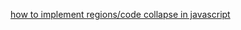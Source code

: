 [how to implement regions/code collapse in javascript](http://stackoverflow.com/questions/1921628/how-to-implement-regions-code-collapse-in-javascript)

